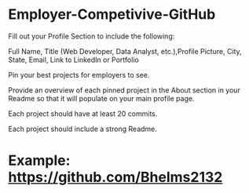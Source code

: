 # Employer-Competivive-GitHub
Fill out your Profile Section to include the following:

Full Name, Title (Web Developer, Data Analyst, etc.),Profile Picture, City, State, Email, Link to LinkedIn or Portfolio

Pin your best projects for employers to see.

Provide an overview of each pinned project in the About section in your Readme so that it will populate on your main profile page.

Each project should have at least 20 commits.

Each project should include a strong Readme.

# Example: https://github.com/Bhelms2132
